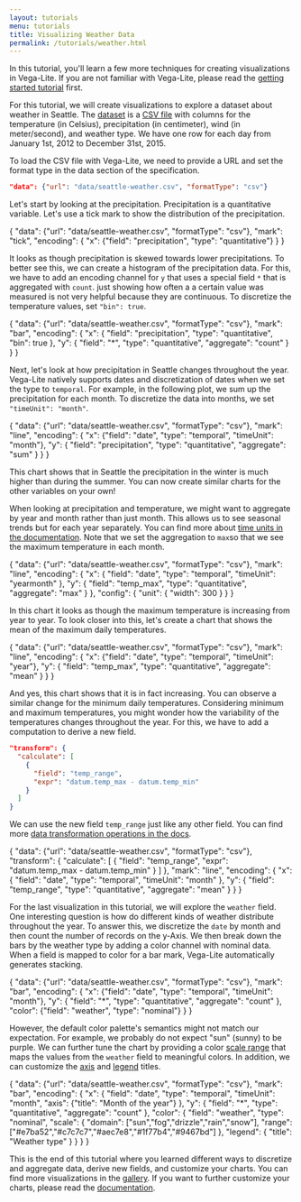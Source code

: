 ```yaml
---
layout: tutorials
menu: tutorials
title: Visualizing Weather Data
permalink: /tutorials/weather.html
---
```


In this tutorial, you'll learn a few more techniques for creating visualizations in Vega-Lite. If you are not familiar with Vega-Lite, please read the [getting started tutorial](/tutorials/getting_started.html) first.

For this tutorial, we will create visualizations to explore a dataset about weather in Seattle. The [dataset](/data/seattle-weather.csv) is a [CSV file](https://en.wikipedia.org/wiki/Comma-separated_values) with columns for the temperature (in Celsius), precipitation (in centimeter), wind (in meter/second), and weather type. We have one row for each day from January 1st, 2012 to December 31st, 2015.

To load the CSV file with Vega-Lite, we need to provide a URL and set the format type in the data section of the specification.

```json
"data": {"url": "data/seattle-weather.csv", "formatType": "csv"}
```

Let's start by looking at the precipitation. Precipitation is a quantitative variable. Let's use a tick mark to show the distribution of the precipitation.

<div class="vl-example">
{
  "data": {"url": "data/seattle-weather.csv", "formatType": "csv"},
  "mark": "tick",
  "encoding": {
    "x": {"field": "precipitation", "type": "quantitative"}
  }
}
</div>

It looks as though precipitation is skewed towards lower precipitations. To better see this, we can create a histogram of the precipitation data. For this, we have to add an encoding channel for `y` that uses a special field `*` that is aggregated with `count`. just showing how often a a certain value was measured is not very helpful because they are continuous. To discretize the temperature values, set `"bin": true`.

<div class="vl-example">
{
  "data": {"url": "data/seattle-weather.csv", "formatType": "csv"},
  "mark": "bar",
  "encoding": {
    "x": {
      "field": "precipitation",
      "type": "quantitative",
      "bin": true
      },
    "y": {
      "field": "*",
      "type": "quantitative",
      "aggregate": "count"
    }
  }
}
</div>

Next, let's look at how precipitation in Seattle changes throughout the year. Vega-Lite natively supports dates and discretization of dates when we set the type to `temporal`. For example, in the following plot, we sum up the precipitation for each month. To discretize the data into months, we set `"timeUnit": "month"`.

<div class="vl-example">
{
  "data": {"url": "data/seattle-weather.csv", "formatType": "csv"},
  "mark": "line",
  "encoding": {
    "x": {"field": "date", "type": "temporal", "timeUnit": "month"},
    "y": {
      "field": "precipitation",
      "type": "quantitative",
      "aggregate": "sum"
    }
  }
}
</div>

This chart shows that in Seattle the precipitation in the winter is much higher than during the summer. You can now create similar charts for the other variables on your own!

When looking at precipitation and temperature, we might want to aggregate by year and month rather than just month. This allows us to see seasonal trends but for each year separately. You can find more about [time units in the documentation]({{site.baseurl}}/docs/timeUnit.html). Note that we set the aggregation to `max`so that we see the maximum temperature in each month.

<div class="vl-example">
{
  "data": {"url": "data/seattle-weather.csv", "formatType": "csv"},
  "mark": "line",
  "encoding": {
    "x": {
      "field": "date",
      "type": "temporal",
      "timeUnit": "yearmonth"
    },
    "y": {
      "field": "temp_max",
      "type": "quantitative",
      "aggregate": "max"
    }
  },
  "config": {
    "unit": { "width": 300 }
  }
}
</div>

In this chart it looks as though the maximum temperature is increasing from year to year. To look closer into this, let's create a chart that shows the mean of the maximum daily temperatures.

<div class="vl-example">
{
  "data": {"url": "data/seattle-weather.csv", "formatType": "csv"},
  "mark": "line",
  "encoding": {
    "x": {"field": "date", "type": "temporal", "timeUnit": "year"},
    "y": {
      "field": "temp_max",
      "type": "quantitative",
      "aggregate": "mean"
    }
  }
}
</div>

And yes, this chart shows that it is in fact increasing. You can observe a similar change for the minimum daily temperatures. Considering minimum and maximum temperatures, you might wonder how the variability of the temperatures changes throughout the year. For this, we have to add a computation to derive a new field.

```json
"transform": {
  "calculate": [
    {
      "field": "temp_range",
      "expr": "datum.temp_max - datum.temp_min"
    }
  ]
}
```

We can use the new field `temp_range` just like any other field. You can find more [data transformation operations in the docs]({{site.baseurl}}/docs/transform.html).

<div class="vl-example">
{
  "data": {"url": "data/seattle-weather.csv", "formatType": "csv"},
  "transform": {
    "calculate": [
      {
        "field": "temp_range",
        "expr": "datum.temp_max - datum.temp_min"
      }
    ]
  },
  "mark": "line",
  "encoding": {
    "x": {
      "field": "date",
      "type": "temporal",
      "timeUnit": "month"
    },
    "y": {
      "field": "temp_range",
      "type": "quantitative",
      "aggregate": "mean"
    }
  }
}
</div>

For the last visualization in this tutorial, we will explore the `weather` field. One interesting question is how do different kinds of weather distribute throughout the year.  To answer this, we discretize the `date` by month and then count the number of records on the y-Axis. We then break down the bars by the weather type by adding a color channel with nominal data.  When a field is mapped to color for a bar mark, Vega-Lite automatically generates stacking.
<!-- TODO: link to stacking config once we finish moving it -->

<div class="vl-example">
{
  "data": {"url": "data/seattle-weather.csv", "formatType": "csv"},
  "mark": "bar",
  "encoding": {
    "x": {"field": "date", "type": "temporal", "timeUnit": "month"},
    "y": {
      "field": "*",
      "type": "quantitative",
      "aggregate": "count"
    },
    "color": {"field": "weather", "type": "nominal"}
  }
}
</div>

However, the default color palette's semantics might not match our expectation.  For example, we probably do not expect "sun" (sunny) to be purple.  We can further tune the chart by providing a color [scale range]({{site.baseurl}}/docs/scale.html#range) that maps the values from the `weather` field to meaningful colors.  In addition, we can customize the [axis]({{site.baseurl}}/docs/axis.html) and [legend]({{site.baseurl}}/docs/legend.html) titles.  

<div class="vl-example">
{
  "data": {"url": "data/seattle-weather.csv", "formatType": "csv"},
  "mark": "bar",
  "encoding": {
    "x": {
      "field": "date",
      "type": "temporal",
      "timeUnit": "month",
      "axis": {"title": "Month of the year"}
    },
    "y": {
      "field": "*",
      "type": "quantitative",
      "aggregate": "count"
    },
    "color": {
      "field": "weather",
      "type": "nominal",
      "scale": {
        "domain": ["sun","fog","drizzle","rain","snow"],
        "range": ["#e7ba52","#c7c7c7","#aec7e8","#1f77b4","#9467bd"]
      },
      "legend": {
        "title": "Weather type"
      }
    }
  }
}
</div>

This is the end of this tutorial where you learned different ways to discretize and aggregate data, derive new fields, and customize your charts. You can find more visualizations in the [gallery]({{site.baseurl}}/gallery.html). If you want to further customize your charts, please read the [documentation]({{site.baseurl}}/docs/). 
